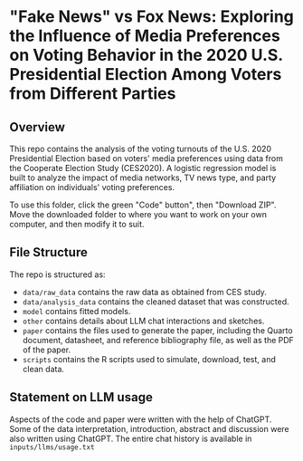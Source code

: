 # "Fake News" vs Fox News: Exploring the Influence of Media Preferences on Voting Behavior in the 2020 U.S. Presidential Election Among Voters from Different Parties

## Overview

This repo contains the analysis of the voting turnouts of the U.S. 2020 Presidential Election based on voters' media preferences using data from the Cooperate Election Study (CES2020). A logistic regression model is built to analyze the impact of media networks, TV news type, and party affiliation on individuals' voting preferences. 

To use this folder, click the green "Code" button", then "Download ZIP". Move the downloaded folder to where you want to work on your own computer, and then modify it to suit.



## File Structure

The repo is structured as:

-   `data/raw_data` contains the raw data as obtained from CES study.
-   `data/analysis_data` contains the cleaned dataset that was constructed.
-   `model` contains fitted models. 
-   `other` contains details about LLM chat interactions and sketches.
-   `paper` contains the files used to generate the paper, including the Quarto document, datasheet, and reference bibliography file, as well as the PDF of the paper. 
-   `scripts` contains the R scripts used to simulate, download, test, and clean data.


## Statement on LLM usage

Aspects of the code and paper were written with the help of ChatGPT. Some of the data interpretation, introduction, abstract and discussion were also written using ChatGPT. The entire chat history is available in `inputs/llms/usage.txt`

